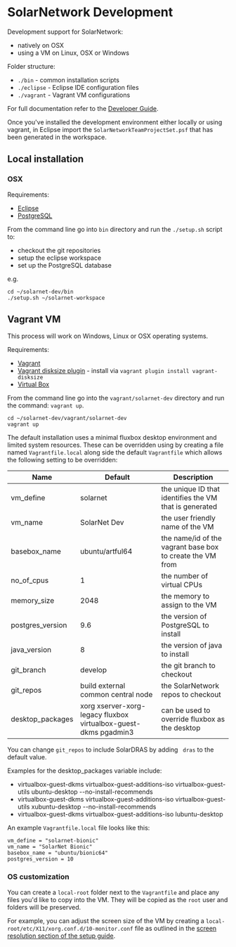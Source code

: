 # SolarNetwork Development

Development support for SolarNetwork:

* natively on OSX
* using a VM on Linux, OSX or Windows

Folder structure:

* `./bin` - common installation scripts
* `./eclipse` - Eclipse IDE configuration files
* `./vagrant` - Vagrant VM configurations

For full documentation refer to the [Developer Guide]( https://github.com/SolarNetwork/solarnetwork/wiki/Developer-Guide).

Once you've installed the development environment either locally or using vagrant, in Eclipse import the `SolarNetworkTeamProjectSet.psf` that has been generated in the workspace.

## Local installation

### OSX

Requirements:

* [Eclipse](http://www.eclipse.org/downloads/)
* [PostgreSQL](https://www.postgresql.org/download/macosx/)

From the command line go into `bin` directory and run the `./setup.sh` script to:

* checkout the git repositories
* setup the eclipse workspace
* set up the PostgreSQL database

e.g.

	cd ~/solarnet-dev/bin
	./setup.sh ~/solarnet-workspace

## Vagrant VM

This process will work on Windows, Linux or OSX operating systems.

Requirements:

* [Vagrant](https://www.vagrantup.com/downloads.html)
* [Vagrant disksize plugin](https://github.com/sprotheroe/vagrant-disksize) - install via `vagrant plugin install vagrant-disksize`
* [Virtual Box](https://www.virtualbox.org/wiki/Downloads)

From the command line go into the `vagrant/solarnet-dev` directory and run the command: `vagrant up`.

	cd ~/solarnet-dev/vagrant/solarnet-dev
	vagrant up

The default installation uses a minimal fluxbox desktop environment and limited system resources. These can be overridden using by creating a file named `Vagrantfile.local` along side the default `Vagrantfile` which allows the following setting to be overridden:

| Name | Default | Description |
|------|---------|-------------|
|vm_define|solarnet|the unique ID that identifies the VM that is generated|
|vm_name|SolarNet Dev|the user friendly name of the VM|
|basebox_name|ubuntu/artful64|the name/id of the vagrant base box to create the VM from|
|no_of_cpus|1|the number of virtual CPUs|
|memory_size|2048|the memory to assign to the VM|
|postgres_version|9.6|the version of PostgreSQL to install|
|java_version|8|the version of java to install|
|git_branch|develop|the git branch to checkout|
|git_repos|build external common central node|the SolarNetwork repos to checkout|
|desktop_packages|xorg xserver-xorg-legacy fluxbox virtualbox-guest-dkms pgadmin3|can be used to override fluxbox as the desktop|

You can change `git_repos` to include SolarDRAS by adding ` dras` to the default value.

Examples for the desktop_packages variable include:
* virtualbox-guest-dkms virtualbox-guest-additions-iso virtualbox-guest-utils ubuntu-desktop --no-install-recommends
* virtualbox-guest-dkms virtualbox-guest-additions-iso virtualbox-guest-utils xubuntu-desktop --no-install-recommends
* virtualbox-guest-dkms virtualbox-guest-additions-iso lubuntu-desktop

An example `Vagrantfile.local` file looks like this:

```
vm_define = "solarnet-bionic"
vm_name = "SolarNet Bionic"
basebox_name = "ubuntu/bionic64"
postgres_version = 10
```

### OS customization

You can create a `local-root` folder next to the `Vagrantfile` and place any files you'd
like to copy into the VM. They will be copied as the `root` user and folders will be preserved.

For example, you can adjust the screen size of the VM by creating a
`local-root/etc/X11/xorg.conf.d/10-monitor.conf` file as outlined in the [screen resolution
section of the setup guide][screen-res].

 [screen-res]: https://github.com/SolarNetwork/solarnetwork/wiki/Developer-VM#prepare-screen-resolution

